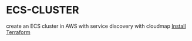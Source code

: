# ECS-CLUSTER
create an ECS cluster in AWS with service discovery with cloudmap
[Install Terraform](https://developer.hashicorp.com/terraform/tutorials/aws-get-started/install-cli)
